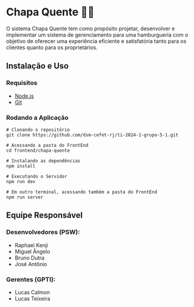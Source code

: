 # Chapa Quente 👩‍🍳

O sistema Chapa Quente tem como propósito projetar, desenvolver e implementar um sistema de gerenciamento para uma hamburgueria com o objetivo de oferecer uma experiência eficiente e satisfatória tanto para os clientes quanto para os proprietários.

## Instalação e Uso
### Requisitos
- [Node.js](https://nodejs.org/en)
- [Git](https://git-scm.com/)

### Rodando a Aplicação
```ssh
# Clonando o repositório
git clone https://github.com/dsm-cefet-rj/ti-2024-1-grupo-5-1.git

# Acessando a pasta do FrontEnd
cd frontend/chapa-quente

# Instalando as dependências
npm install

# Executando o Servidor
npm run dev

# Em outro terminal, acessando também a pasta do FrontEnd
npm run server
```

## Equipe Responsável
### Desenvolvedores (PSW):

- Raphael Kenji
- Miguel Ângelo
- Bruno Dutra
- José Antônio

### Gerentes (GPTI):
- Lucas Calmon
- Lucas Teixeira
